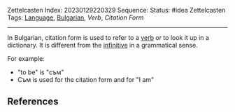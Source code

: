 Zettelcasten Index: 20230129220329
Sequence:
Status: #idea
Zettelcasten Tags: [Language](../map-of-content/Language.md), [Bulgarian](../map-of-content/Bulgarian.md), *Verb*, *Citation Form*

---

In Bulgarian, citation form is used to refer to a [verb](20230129214114.md) or to look it up in a dictionary. It is different from the [infinitive](20230129214114-a.md) in a grammatical sense.

For example:

* "to be" is "съм"
* Съм is used for the citation form and for "I am"

## References
